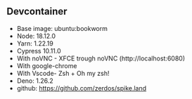 ## Devcontainer

- Base image: ubuntu:bookworm
- Node: 18.12.0
- Yarn: 1.22.19
- Cypress 10.11.0
- With noVNC - XFCE trough noVNC (http://localhost:6080)
- With google-chrome
- With Vscode- Zsh + Oh my zsh!
- Deno: 1.26.2
- github: https://github.com/zerdos/spike.land

